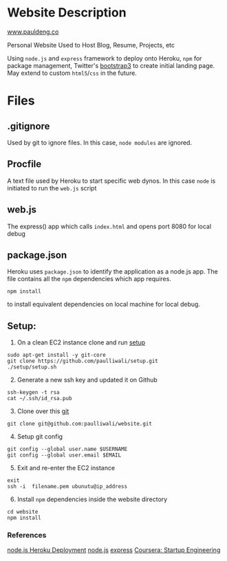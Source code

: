 Website Description
===================
www.pauldeng.co

Personal Website Used to Host Blog, Resume, Projects, etc

Using `node.js` and `express` framework to deploy onto Heroku, `npm` for package management, Twitter's [bootstrap3](http://getbootstrap.com/) to create initial landing page. May extend to custom `html5`/`css` in the future. 

Files
=====

## .gitignore

Used by git to ignore files.
In this case, `node modules` are ignored.


## Procfile

A text file used by Heroku to start specific web dynos. 
In this case `node` is initiated to run the `web.js` script

## web.js

The express() app which calls `index.html` and opens port 8080 for local debug


## package.json

Heroku uses `package.json` to identify the application as a node.js app. The file contains all the `npm` dependencies which app requires.
```
npm install
```
to install equivalent dependencies on local machine for local debug.

## Setup:

1. On a clean EC2 instance clone and run [setup](https://www.github.com/paulliwali/setup)
```
sudo apt-get install -y git-core
git clone https://github.com/paulliwali/setup.git
./setup/setup.sh
```
2. Generate a new ssh key and updated it on Github
```
ssh-keygen -t rsa
cat ~/.ssh/id_rsa.pub
```
3. Clone over this [git](https://www.github.com/paulliwali/website)
```
git clone git@github.com:paulliwali/website.git
```
4. Setup git config
```
git config --global user.name $USERNAME
git config --global user.email $EMAIL
```
5. Exit and re-enter the EC2 instance
```
exit
ssh -i  filename.pem ubunutu@ip_address
```
6. Install `npm` dependencies inside the website directory
```
cd website
npm install
```

### References
[node.js Heroku Deployment](https://devcenter.heroku.com/articles/nodejs)
[node.js](http://nodejs.org/)
[express](http://expressjs.com/)
[Coursera: Startup Engineering](https://class.coursera.org/startup-001/class/index)


